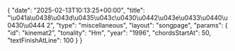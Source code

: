 {
    "date": "2025-02-13T10:13:25+00:00",
    "title": "\u041a\u0438\u043d\u0435\u043c\u0430\u0442\u043e\u0433\u0440\u0430\u0444 2",
    "type": "miscellaneous",
    "layout": "songpage",
    "params": {
        "id": "kinemat2",
        "tonality": "Hm",
        "year": "1996",
        "chordsStartAt": 50,
        "textFinishAtLine": 100
    }
}